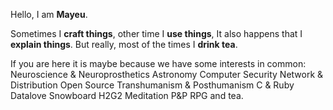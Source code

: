 Hello, I am **Mayeu**.

Sometimes I **craft things**, other time I **use things**, It also happens that
I **explain things**.  But really, most of the times I **drink tea**.

If you are here it is maybe because we have some interests in common:
<span class='hgl'>Neuroscience & Neuroprosthetics</span>
<span class='hgl'>Astronomy</span>
<span class='hgl'>Computer Security</span>
<span class='hgl'>Network & Distribution</span>
<span class='hgl'>Open Source</span>
<span class='hgl'>Transhumanism & Posthumanism</span>
<span class='hgl'>C & Ruby</span>
<span class='hgl'>Datalove</span>
<span class='hgl'>Snowboard</span>
<span class='hgl'>H2G2</span>
<span class='hgl'>Meditation</span>
<span class='hgl'>P&P RPG</span>
and
<span class='hglend'>tea</span>.
